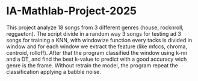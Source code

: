 # IA-Mathlab-Project-2025
This project analyze 18 songs from 3 different genres (house, rocknroll, reggaeton).
The script divide in a random way 3 songs for testing ad 3 songs for training a KNN, with windowize function every tacks is divided in window and for each window we extract the feature (like mfccs, chroma, centroid, rolloff).
After that the program classified the window using k-nn  and a DT, and find the best k-value to predict with a good accuracy wich genre is the frame.
Without retrain the model, the program repeat the classification applying a babble noise.
